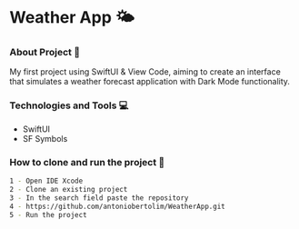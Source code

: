 # Weather App 🌤

### About Project 📰

My first project using SwiftUI & View Code, aiming to create an interface that simulates a weather forecast application with Dark Mode functionality. 



### Technologies and Tools 💻
- SwiftUI
- SF Symbols

### How to clone and run the project 📱

```bash
1 - Open IDE Xcode
2 - Clone an existing project 
3 - In the search field paste the repository
4 - https://github.com/antoniobertolim/WeatherApp.git
5 - Run the project
```
